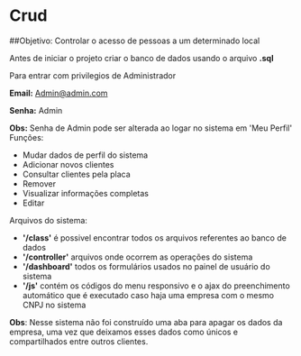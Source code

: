 # Crud

##Objetivo: Controlar o acesso de pessoas a um determinado local


Antes de iniciar o projeto criar o banco de dados usando o arquivo **.sql**

Para entrar com privilegios de Administrador

**Email:** Admin@admin.com

**Senha:** Admin

**Obs:** Senha de Admin pode ser alterada ao logar no sistema em 'Meu Perfil'
Funções: 

  - Mudar dados de perfil do sistema 
  - Adicionar novos clientes 
  - Consultar clientes pela placa
  - Remover
  - Visualizar informações completas
  - Editar


Arquivos do sistema:
  - **'/class'** é possivel encontrar todos os arquivos referentes ao banco de dados
  - **'/controller'** arquivos onde ocorrem as operações do sistema
  - **'/dashboard'** todos os formulários usados no painel de usuário do sistema
  - **'/js'** contém os códigos do menu responsivo e o ajax do preenchimento automático que é executado caso haja uma empresa com o mesmo CNPJ no sistema


**Obs**: Nesse sistema não foi construído uma aba para apagar os dados da empresa, uma vez que deixamos esses dados como únicos e compartilhados entre outros clientes.


